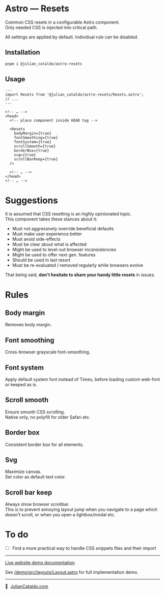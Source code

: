# Astro — Resets

Common CSS resets in a configurable Astro component.  
Only needed CSS is injected into critical path.

All settings are applied by default. Individual rule can be disabled.

## Installation

```sh
pnpm i @julian_cataldo/astro-resets
```

## Usage

```astro
---
import Resets from '@julian_cataldo/astro-resets/Resets.astro';
// ...
---
```

```astro
<!-- … -->
<head>
  <!-- place component inside HEAD tag -->

  <Resets
    bodyMargin={true}
    fontSmoothing={true}
    fontSystem={true}
    scrollSmooth={true}
    borderBox={true}
    svg={true}
    scrollBarKeep={true}
  />

  <!-- … -->
</head>
<!-- … -->
```

# Suggestions

It is assumed that CSS resetting is an highly opinionated topic.  
This component takes these stances about it:

- Must not aggressively override beneficial defaults
- Must make user experience better
- Must avoid side-effects
- Must be clear about what is affected
- Might be used to level-out browser inconsistencies
- Might be used to offer next gen. features
- Should be used in last resort
- Must be re-evaluated / removed regularly while browsers evolve

That being said, **don't hesitate to share your handy little resets**
in issues.

# Rules

## Body margin

Removes body margin.

## Font smoothing

Cross-browser grayscale font-smoothing.

## Font system

Apply default system font instead of Times, before loading custom web-font or keeped as is.

## Scroll smooth

Ensure smooth CSS scrolling.  
Native only, no polyfill for older Safari etc.

## Border box

Consistent border box for all elements.

## Svg

Maximize canvas.  
Set color as default text color.

## Scroll bar keep

Always show browser scrollbar.  
This is to prevent annoying layout jump when you navigate to a page which
doesn't scroll, or when you open a lightbox/modal etc.

# To do

- [ ] Find a more practical way to handle CSS snippets files and their import

---

[Live website demo documentation](../../demo)

See [/demo/src/layouts/Layout.astro](../../demo/src/layouts/Layout.astro)
for full implementation demo.

---

🔗  [JulianCataldo.com](https://www.juliancataldo.com/)

